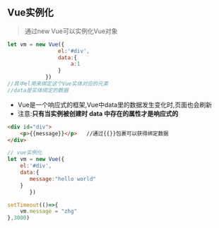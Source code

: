 ## Vue实例化
> 通过new Vue可以实例化Vue对象
```js
let vm = new Vue({
				el:'#div',
				data:{
					a:1
				}
			})
//其中el用来绑定这个Vue实体对应的元素
//data是实体绑定的数据
```
- Vue是一个响应式的框架,Vue中data里的数据发生变化时,页面也会刷新
- 注意:**只有当实例被创建时 data 中存在的属性才是响应式的**
```html
<div id="div">
	<p>{{message}}</p>   //通过{{}}包裹可以获得绑定数据
</div>
```
```js
// vue实例化
let vm = new Vue({
    el:'#div',
    data:{
       message:"hello world"
    }
       })

setTimeout(()=>{
	vm.message = "zhg"
},3000)
```




